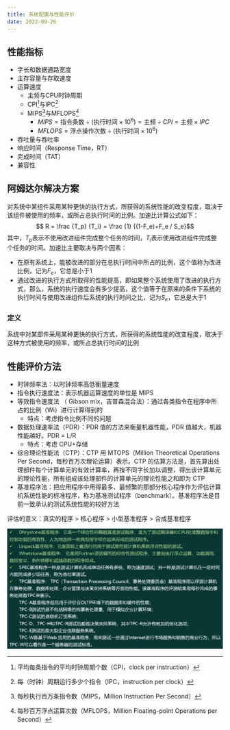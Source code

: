 ```yaml
---
title: 系统配置与性能评价
date: 2022-09-26
---
```


## 性能指标

- 字长和数据通路宽度
- 主存容量与存取速度
- 运算速度
  - 主频与CPU时钟周期
  - CPI[^1]与IPC[^2]
  - MIPS[^3]与MFLOPS[^4]
    - $MIPS=\text{指令条数} \div (\text{执行时间} \times 10^6)=\text{主频} \div CPI=\text{主频} \times IPC$
    - $MFLOPS=\text{浮点操作次数} \div (\text{执行时间} \times 10^6)$
- 吞吐量与吞吐率
- 响应时间（Response Time，RT）
- 完成时间（TAT）
- 兼容性

[^1]:平均每条指令的平均时钟周期个数（CPI，clock per instruction）
[^2]:每（时钟）周期运行多少个指令（IPC，instruction per clock）
[^3]:每秒执行百万条指令数（MIPS，Million Instruction Per Second）
[^4]:每秒百万浮点运算次数（MFLOPS，Million Floating-point Operations per Second）

## 阿姆达尔解决方案

对系统中某组件采用某种更快的执行方式，所获得的系统性能的改变程度，取决于该组件被使用的频率，或所占总执行时间的比例。加速比计算公式如下：
$$ R = \frac {T_p} {T_i} = \frac {1} {(1-F_e)+F_e / S_e}$$
其中，$T_p$表示不使用改进组件完成整个任务的时间，$T_i$表示使用改进组件完成整个任务的时间。加速比主要取决与两个因素：
- 在原有系统上，能被改进的部分在总执行时间中所占的比例，这个值称为改进比例，记为$F_e$，它总是小于1
- 通过改进的执行方式所取得的性能提高，即如果整个系统使用了改进的执行方式，那么，系统的执行速度会有多少提高，这个值等于在原来的条件下系统的执行时间与使用改进组件后系统的执行时间之比，记为$S_e$，它总是大于1

### 定义

系统中对某部件采用某种更快的执行方式，所获得的系统性能的改变程度，取决于这种方式被使用的频率，或所占总执行时间的比例

## 性能评价方法

- 时钟频率法：以时钟频率高低衡量速度
- 指令执行速度法：表示机器运算速度的单位是 MIPS
- 等效指令速度法 （ Gibson mix，吉普森混合法）：通过各类指令在程序中所占的比例（Wi）进行计算得到的
  - 特点：考虑指令比例不同的问题
- 数据处理速率法（PDR）：PDR 值的方法来衡量机器性能，PDR 值越大，机器性能越好。PDR = L/R 
  - 特点：考虑 CPU+存储
- 综合理论性能法（CTP）：CTP 用 MTOPS（Million Theoretical Operations Per Second，每秒百万次理论运算）表示。CTP 的估算方法是，首先算出处理部件每个计算单元的有效计算率，再按不同字长加以调整，得出该计算单元的理论性能，所有组成该处理部件的计算单元的理论性能之和即为 CTP
- 基准程序法：把应用程序中用得最多、最频繁的那部分核心程序作为评估计算机系统性能的标准程序，称为基准测试程序（benchmark）。基准程序法是目前一致承认的测试系统性能的较好方法

评估的意义：真实的程序 > 核心程序 > 小型基准程序 > 合成基准程序

![系统配置与性能评价-性能评价方法](/assets/qccstp/系统配置与性能评价-性能评价方法.png)